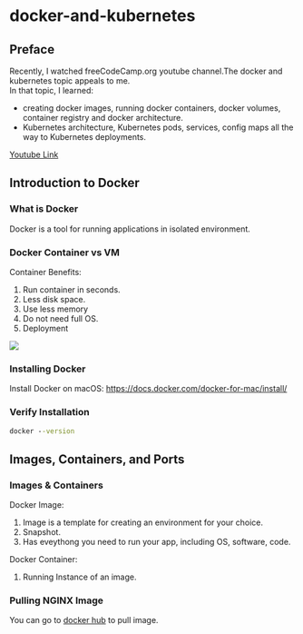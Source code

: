 # docker-and-kubernetes
## Preface
Recently, I watched freeCodeCamp.org youtube channel.The docker and kubernetes topic appeals to me.  
In that topic, I learned:
- creating docker images, running docker containers, docker volumes, container registry and docker architecture.   
- Kubernetes architecture, Kubernetes pods, services, config maps all the way to Kubernetes deployments.  

[Youtube Link](https://www.youtube.com/watch?v=Wf2eSG3owoA&ab_channel=freeCodeCamp.org)


## Introduction to Docker
### What is Docker
Docker is a tool for running applications in isolated environment.

### Docker Container vs VM
Container Benefits: 
1. Run container in seconds.
2. Less disk space.
3. Use less memory
4. Do not need full OS.
5. Deployment

![](https://i.imgur.com/CrrJzy8.png)

###  Installing Docker
Install Docker on macOS: https://docs.docker.com/docker-for-mac/install/  

###  Verify Installation  
```cmd
docker --version
```

## Images, Containers, and Ports
### Images & Containers
Docker Image:  
1. Image is a template for creating an environment for your choice.
2. Snapshot.
3. Has eveythong you need to run your app, including OS, software, code.

Docker Container:
1. Running Instance of an image.

### Pulling NGINX Image
You can go to [docker hub](https://hub.docker.com/) to pull image. 


